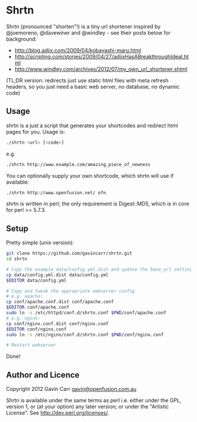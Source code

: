 Shrtn
=====

Shrtn (pronounced "shorten"!) is a tiny url shortener inspired by @joemoreno,
@davewiner and @windley - see their posts below for background:

- http://blog.adjix.com/2009/04/kobayashi-maru.html
- http://scripting.com/stories/2009/04/27/adjixHasABreakthroughIdeaI.html
- http://www.windley.com/archives/2012/07/my_own_url_shortener.shtml

(TL;DR version: redirects just use static html files with meta refresh
headers, so you just need a basic web server, no database, no dynamic code)


Usage
-----

shrtn is a just a script that generates your shortcodes and redirect html
pages for you. Usage is:

```bash
./shrtn <url> [<code>]
```

e.g.

```bash
./shrtn http://www.example.com/amazing_piece_of_newness
```

You can optionally supply your own shortcode, which shrtn will use if
available:

```bash
./shrtn http://www.openfusion.net/ ofn
```

shrtn is written in perl; the only requirement is Digest::MD5, which is
in core for perl >= 5.7.3.


Setup
-----

Pretty simple (unix version):

```bash
git clone https://github.com/gavincarr/shrtn.git
cd shrtn

# Copy the example data/config.yml.dist and update the base_url setting
cp data/config.yml.dist data/config.yml
$EDITOR data/config.yml

# Copy and tweak the appropriate webserver config
# e.g. apache:
cp conf/apache.conf.dist conf/apache.conf
$EDITOR conf/apache.conf
sudo ln -s /etc/httpd/conf.d/shrtn.conf $PWD/conf/apache.conf
# e.g. nginx:
cp conf/nginx.conf.dist conf/nginx.conf
$EDITOR conf/nginx.conf
sudo ln -s /etc/nginx/conf.d/shrtn.conf $PWD/conf/nginx.conf

# Restart webserver
```
  
Done!



Author and Licence
------------------

Copyright 2012 Gavin Carr <gavin@openfusion.com.au>

Shrtn is available under the same terms as perl i.e. either under the
GPL, version 1, or (at your option) any later version; or under the
"Artistic License". See http://dev.perl.org/licenses/.

